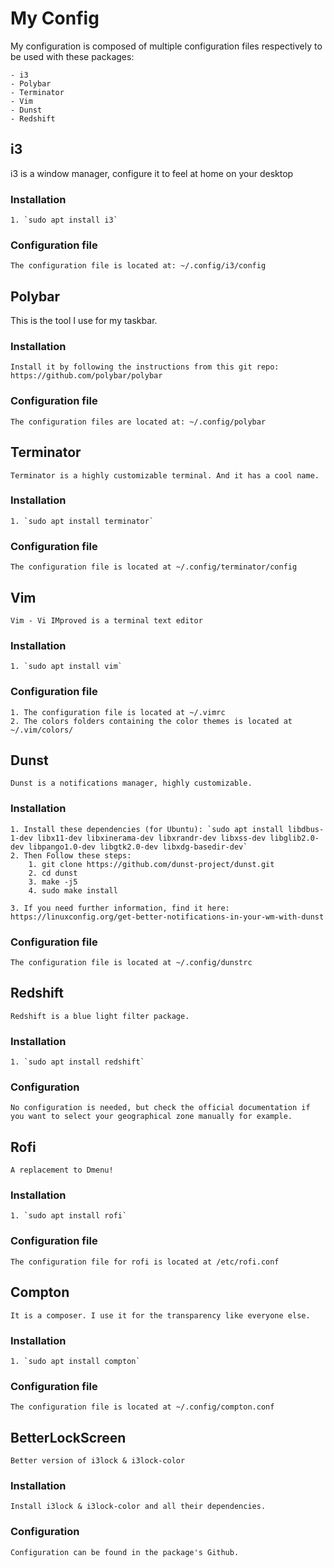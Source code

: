 # My Config

My configuration is composed of multiple configuration files respectively to be used with these packages:

	- i3
	- Polybar
	- Terminator
	- Vim
	- Dunst
	- Redshift

## i3

i3 is a window manager, configure it to feel at home on your desktop

### Installation
	
	1. `sudo apt install i3`

### Configuration file 

	The configuration file is located at: ~/.config/i3/config

## Polybar

This is the tool I use for my taskbar.


### Installation

	Install it by following the instructions from this git repo: https://github.com/polybar/polybar

### Configuration file 

	The configuration files are located at: ~/.config/polybar

## Terminator

	Terminator is a highly customizable terminal. And it has a cool name.

### Installation

	1. `sudo apt install terminator`

### Configuration file 

	The configuration file is located at ~/.config/terminator/config

## Vim

	Vim - Vi IMproved is a terminal text editor

### Installation

	1. `sudo apt install vim`

### Configuration file 

	1. The configuration file is located at ~/.vimrc
	2. The colors folders containing the color themes is located at ~/.vim/colors/

## Dunst

	Dunst is a notifications manager, highly customizable.

### Installation

	1. Install these dependencies (for Ubuntu): `sudo apt install libdbus-1-dev libx11-dev libxinerama-dev libxrandr-dev libxss-dev libglib2.0-dev libpango1.0-dev libgtk2.0-dev libxdg-basedir-dev`
	2. Then Follow these steps:
		1. git clone https://github.com/dunst-project/dunst.git
		2. cd dunst
		3. make -j5
		4. sudo make install

	3. If you need further information, find it here: https://linuxconfig.org/get-better-notifications-in-your-wm-with-dunst

### Configuration file

	The configuration file is located at ~/.config/dunstrc
	
## Redshift
	
	Redshift is a blue light filter package.
	
### Installation 

	1. `sudo apt install redshift`
	
### Configuration

	No configuration is needed, but check the official documentation if you want to select your geographical zone manually for example.

## Rofi

	A replacement to Dmenu!

### Installation 
	
	1. `sudo apt install rofi`

### Configuration file

	The configuration file for rofi is located at /etc/rofi.conf

## Compton
	
	It is a composer. I use it for the transparency like everyone else.

### Installation

	1. `sudo apt install compton`

### Configuration file

	The configuration file is located at ~/.config/compton.conf

## BetterLockScreen

	Better version of i3lock & i3lock-color

### Installation

	Install i3lock & i3lock-color and all their dependencies.

### Configuration

	Configuration can be found in the package's Github.
